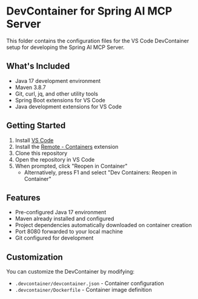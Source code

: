 # DevContainer for Spring AI MCP Server

This folder contains the configuration files for the VS Code DevContainer setup for developing the Spring AI MCP Server.

## What's Included

- Java 17 development environment
- Maven 3.8.7
- Git, curl, jq, and other utility tools
- Spring Boot extensions for VS Code
- Java development extensions for VS Code

## Getting Started

1. Install [VS Code](https://code.visualstudio.com/)
2. Install the [Remote - Containers](https://marketplace.visualstudio.com/items?itemName=ms-vscode-remote.remote-containers) extension
3. Clone this repository
4. Open the repository in VS Code
5. When prompted, click "Reopen in Container"
   - Alternatively, press F1 and select "Dev Containers: Reopen in Container"

## Features

- Pre-configured Java 17 environment
- Maven already installed and configured
- Project dependencies automatically downloaded on container creation
- Port 8080 forwarded to your local machine
- Git configured for development

## Customization

You can customize the DevContainer by modifying:
- `.devcontainer/devcontainer.json` - Container configuration
- `.devcontainer/Dockerfile` - Container image definition